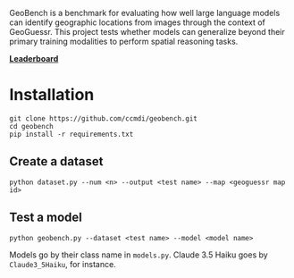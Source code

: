GeoBench is a benchmark for evaluating how well large language models can identify geographic locations from images through the context of GeoGuessr. This project tests whether models can generalize beyond their primary training modalities to perform spatial reasoning tasks.

**[Leaderboard](https://geobench.org)**

# Installation
```
git clone https://github.com/ccmdi/geobench.git
cd geobench
pip install -r requirements.txt
```

## Create a dataset
```
python dataset.py --num <n> --output <test name> --map <geoguessr map id>
```

## Test a model
```
python geobench.py --dataset <test name> --model <model name>
```

Models go by their class name in `models.py`. Claude 3.5 Haiku goes by `Claude3_5Haiku`, for instance.